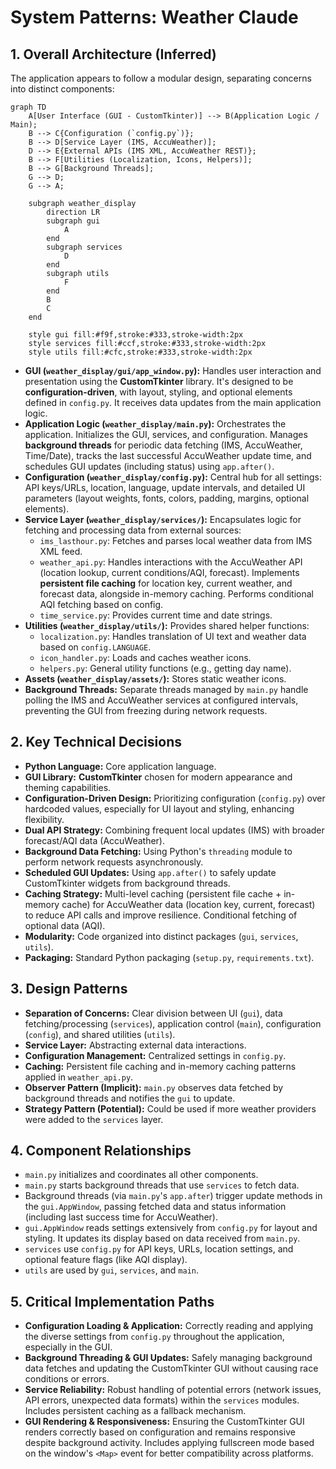 # System Patterns: Weather Claude

## 1. Overall Architecture (Inferred)

The application appears to follow a modular design, separating concerns into distinct components:

```mermaid
graph TD
    A[User Interface (GUI - CustomTkinter)] --> B(Application Logic / Main);
    B --> C{Configuration (`config.py`)};
    B --> D[Service Layer (IMS, AccuWeather)];
    D --> E{External APIs (IMS XML, AccuWeather REST)};
    B --> F[Utilities (Localization, Icons, Helpers)];
    B --> G[Background Threads];
    G --> D;
    G --> A;

    subgraph weather_display
        direction LR
        subgraph gui
            A
        end
        subgraph services
            D
        end
        subgraph utils
            F
        end
        B
        C
    end

    style gui fill:#f9f,stroke:#333,stroke-width:2px
    style services fill:#ccf,stroke:#333,stroke-width:2px
    style utils fill:#cfc,stroke:#333,stroke-width:2px
```

- **GUI (`weather_display/gui/app_window.py`):** Handles user interaction and presentation using the **CustomTkinter** library. It's designed to be **configuration-driven**, with layout, styling, and optional elements defined in `config.py`. It receives data updates from the main application logic.
- **Application Logic (`weather_display/main.py`):** Orchestrates the application. Initializes the GUI, services, and configuration. Manages **background threads** for periodic data fetching (IMS, AccuWeather, Time/Date), tracks the last successful AccuWeather update time, and schedules GUI updates (including status) using `app.after()`.
- **Configuration (`weather_display/config.py`):** Central hub for all settings: API keys/URLs, location, language, update intervals, and detailed UI parameters (layout weights, fonts, colors, padding, margins, optional elements).
- **Service Layer (`weather_display/services/`):** Encapsulates logic for fetching and processing data from external sources:
    - `ims_lasthour.py`: Fetches and parses local weather data from IMS XML feed.
    - `weather_api.py`: Handles interactions with the AccuWeather API (location lookup, current conditions/AQI, forecast). Implements **persistent file caching** for location key, current weather, and forecast data, alongside in-memory caching. Performs conditional AQI fetching based on config.
    - `time_service.py`: Provides current time and date strings.
- **Utilities (`weather_display/utils/`):** Provides shared helper functions:
    - `localization.py`: Handles translation of UI text and weather data based on `config.LANGUAGE`.
    - `icon_handler.py`: Loads and caches weather icons.
    - `helpers.py`: General utility functions (e.g., getting day name).
- **Assets (`weather_display/assets/`):** Stores static weather icons.
- **Background Threads:** Separate threads managed by `main.py` handle polling the IMS and AccuWeather services at configured intervals, preventing the GUI from freezing during network requests.

## 2. Key Technical Decisions

- **Python Language:** Core application language.
- **GUI Library:** **CustomTkinter** chosen for modern appearance and theming capabilities.
- **Configuration-Driven Design:** Prioritizing configuration (`config.py`) over hardcoded values, especially for UI layout and styling, enhancing flexibility.
- **Dual API Strategy:** Combining frequent local updates (IMS) with broader forecast/AQI data (AccuWeather).
- **Background Data Fetching:** Using Python's `threading` module to perform network requests asynchronously.
- **Scheduled GUI Updates:** Using `app.after()` to safely update CustomTkinter widgets from background threads.
- **Caching Strategy:** Multi-level caching (persistent file cache + in-memory cache) for AccuWeather data (location key, current, forecast) to reduce API calls and improve resilience. Conditional fetching of optional data (AQI).
- **Modularity:** Code organized into distinct packages (`gui`, `services`, `utils`).
- **Packaging:** Standard Python packaging (`setup.py`, `requirements.txt`).

## 3. Design Patterns

- **Separation of Concerns:** Clear division between UI (`gui`), data fetching/processing (`services`), application control (`main`), configuration (`config`), and shared utilities (`utils`).
- **Service Layer:** Abstracting external data interactions.
- **Configuration Management:** Centralized settings in `config.py`.
- **Caching:** Persistent file caching and in-memory caching patterns applied in `weather_api.py`.
- **Observer Pattern (Implicit):** `main.py` observes data fetched by background threads and notifies the `gui` to update.
- **Strategy Pattern (Potential):** Could be used if more weather providers were added to the `services` layer.

## 4. Component Relationships

- `main.py` initializes and coordinates all other components.
- `main.py` starts background threads that use `services` to fetch data.
- Background threads (via `main.py`'s `app.after`) trigger update methods in the `gui.AppWindow`, passing fetched data and status information (including last success time for AccuWeather).
- `gui.AppWindow` reads settings extensively from `config.py` for layout and styling. It updates its display based on data received from `main.py`.
- `services` use `config.py` for API keys, URLs, location settings, and optional feature flags (like AQI display).
- `utils` are used by `gui`, `services`, and `main`.

## 5. Critical Implementation Paths

- **Configuration Loading & Application:** Correctly reading and applying the diverse settings from `config.py` throughout the application, especially in the GUI.
- **Background Threading & GUI Updates:** Safely managing background data fetches and updating the CustomTkinter GUI without causing race conditions or errors.
- **Service Reliability:** Robust handling of potential errors (network issues, API errors, unexpected data formats) within the `services` modules. Includes persistent caching as a fallback mechanism.
- **GUI Rendering & Responsiveness:** Ensuring the CustomTkinter GUI renders correctly based on configuration and remains responsive despite background activity. Includes applying fullscreen mode based on the window's `<Map>` event for better compatibility across platforms.
